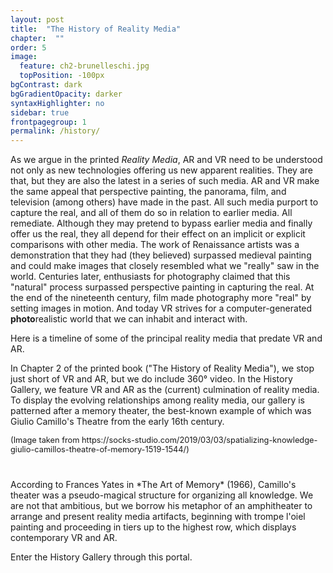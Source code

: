 ```yaml
---
layout: post
title:  "The History of Reality Media"
chapter:  ""
order: 5
image:
  feature: ch2-brunelleschi.jpg
  topPosition: -100px
bgContrast: dark
bgGradientOpacity: darker
syntaxHighlighter: no
sidebar: true
frontpagegroup: 1
permalink: /history/
---
```

As we argue in the printed <i>Reality Media</i>, AR and VR need to be understood not only as new technologies offering us new apparent realities. They are that, but they are also the latest in a series of such media. AR and VR make the same appeal that perspective painting, the panorama, film, and television (among others) have made in the past. All such media purport to capture the real, and all of them do so in relation to earlier media. All remediate. Although they may pretend to bypass earlier media and finally offer us the real, they all depend for their effect on an implicit or explicit comparisons with other media. The work of Renaissance artists was a demonstration that they had (they believed) surpassed medieval painting and could make images that closely resembled what we "really" saw in the world. Centuries later, enthusiasts for photography claimed that this "natural" process surpassed perspective painting in capturing the real. At the end of the nineteenth century, film made photography more "real" by setting images in motion. And today VR strives for a computer-generated **photo**realistic world that we can inhabit and interact with. 

Here is a timeline of some of the principal reality media that predate VR and AR. 
<div class="img img--fullContainer img--6xLeading" style="background-image: url({{ site.baseurl_book_img }}timeline.jpg);"></div>

In Chapter 2 of the printed book ("The History of Reality Media"), we stop just short of VR and AR, but we do include 360° video. In the History Gallery, we feature VR and AR as the (current) culmination of reality media. To display the evolving relationships among reality media, our gallery is patterned after a memory theater, the best-known example of which was Giulio Camillo's Theatre from the early 16th century.

<div class="img img--fullContainer img--10xLeading" style="background-image: url({{ site.baseurl_book_img }}memory-theater-02.jpg);"></div>

<div style="font-size:.8rem;">(Image taken from https://socks-studio.com/2019/03/03/spatializing-knowledge-giulio-camillos-theatre-of-memory-1519-1544/) </div>

<div style="margin-top:40px"> </div>
According to Frances Yates in *The Art of Memory* (1966), Camillo's theater was a pseudo-magical structure for organizing all knowledge. We are not that ambitious, but we borrow his metaphor of an amphitheater to arrange and present reality media artifacts, beginning with trompe l'oiel painting and proceeding in tiers up to the highest row, which displays contemporary VR and AR.

Enter the History Gallery through <a class="xrlink" room="1" waypoint="start">this portal</a>.
